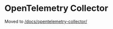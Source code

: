 # OpenTelemetry Collector

Moved to [/docs/opentelemetry-collector/](/docs/opentelemetry-collector/)
